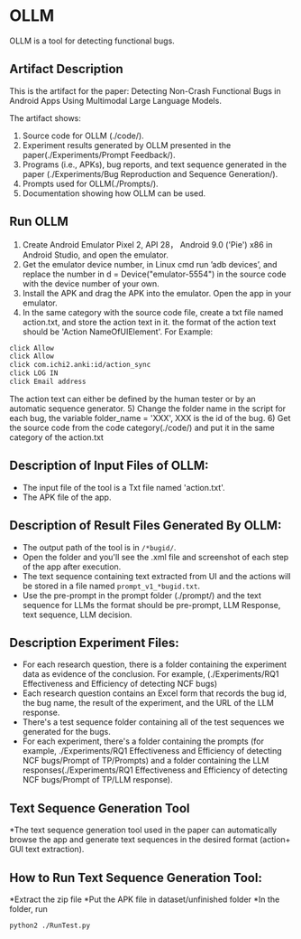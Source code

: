 # OLLM
OLLM is a tool for detecting functional bugs.


## Artifact Description
This is the artifact for the paper: Detecting Non-Crash Functional Bugs in Android Apps Using Multimodal Large Language Models.

The artifact shows:

1) Source code for OLLM (./code/).
2) Experiment results generated by OLLM presented in the paper(./Experiments/Prompt Feedback/).
3) Programs (i.e., APKs), bug reports, and text sequence generated in the paper (./Experiments/Bug Reproduction and Sequence Generation/).
4) Prompts used for OLLM(./Prompts/).
5) Documentation showing how OLLM can be used.


## Run OLLM
1) Create Android Emulator Pixel 2, API 28， Android 9.0 ('Pie') x86 in Android Studio, and open the emulator.
2) Get the emulator device number, in Linux cmd run ’adb devices’, and replace the number in d = Device("emulator-5554") in the source code with the device number of your own.
3) Install the APK and drag the APK into the emulator. Open the app in your emulator.
4) In the same category with the source code file, create a txt file named action.txt, and store the action text in it. the format of the action text should be 'Action NameOfUIElement'.
   For Example:
```sh
click Allow
click Allow
click com.ichi2.anki:id/action_sync
click LOG IN
click Email address
```
The action text can either be defined by the human tester or by an automatic sequence generator.
5) Change the folder name in the script for each bug, the variable folder_name = 'XXX', XXX is the id of the bug.
6) Get the source code from the code category(./code/) and put it in the same category of the action.txt


## Description of Input Files of OLLM:
* The input file of the tool is a Txt file named 'action.txt'.
* The APK file of the app.


## Description of Result Files Generated By OLLM:
* The output path of the tool is in ``/*bugid/``.
* Open the folder and you'll see the .xml file and screenshot of each step of the app after execution.
* The text sequence containing text extracted from UI and the actions will be stored in a file named ``prompt_v1_*bugid.txt``.
* Use the pre-prompt in the prompt folder (./prompt/) and the text sequence for LLMs the format should be pre-prompt, LLM Response, text sequence, LLM decision.

## Description Experiment Files:
* For each research question, there is a folder containing the experiment data as evidence of the conclusion. For example, (./Experiments/RQ1 Effectiveness and Efficiency of detecting NCF bugs)
* Each research question contains an Excel form that records the bug id, the bug name, the result of the experiment, and the URL of the LLM response.
* There's a test sequence folder containing all of the test sequences we generated for the bugs.
* For each experiment, there's a folder containing the prompts (for example, ./Experiments/RQ1 Effectiveness and Efficiency of detecting NCF bugs/Prompt of TP/Prompts) and a folder containing the LLM responses(./Experiments/RQ1 Effectiveness and Efficiency of detecting NCF bugs/Prompt of TP/LLM response).

## Text Sequence Generation Tool
*The text sequence generation tool used in the paper can automatically browse the app and generate text sequences in the desired format (action+ GUI text extraction).

## How to Run Text Sequence Generation Tool:
*Extract the zip file
*Put the APK file in dataset/unfinished folder
*In the folder, run 
```sh
python2 ./RunTest.py
```
